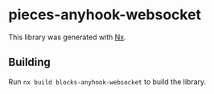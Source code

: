 # pieces-anyhook-websocket

This library was generated with [Nx](https://nx.dev).

## Building

Run `nx build blocks-anyhook-websocket` to build the library.
